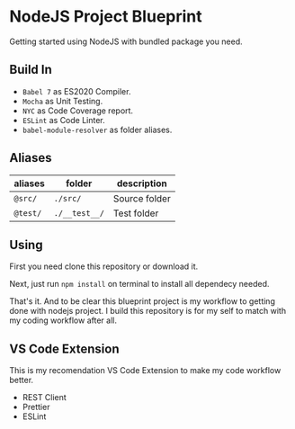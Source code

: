 # NodeJS Project Blueprint

Getting started using NodeJS with bundled package you need.

## Build In

- `Babel 7` as ES2020 Compiler.
- `Mocha` as Unit Testing.
- `NYC` as Code Coverage report.
- `ESLint` as Code Linter.
- `babel-module-resolver` as folder aliases.

## Aliases

| aliases  | folder        | description   |
| -------- | ------------- | ------------- |
| `@src/`  | `./src/`      | Source folder |
| `@test/` | `./__test__/` | Test folder   |

## Using

First you need clone this repository or download it.

Next, just run `npm install` on terminal to install all dependecy needed.

That's it. And to be clear this blueprint project is my workflow to getting done with nodejs project. I build this repository is for my self to match with my coding workflow after all.

## VS Code Extension

This is my recomendation VS Code Extension to make my code workflow better.

- REST Client
- Prettier
- ESLint
